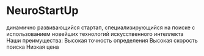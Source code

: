 # NeuroStartUp 
динамично развивающийся стартап, специализирующийся на поиске с использованием новейших технологий искусственного интеллекта
Наши преимущества:
Высокая точность определения
Высокая скорость поиска
Низкая цена

